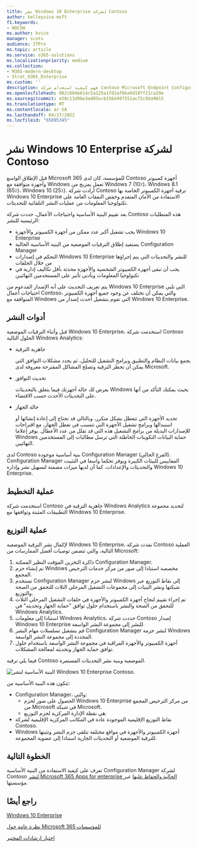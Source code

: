 ```yaml
---
title: نشر Windows 10 Enterprise لشركة Contoso
author: kelleyvice-msft
f1.keywords:
- NOCSH
ms.author: kvice
manager: scotv
audience: ITPro
ms.topic: article
ms.service: o365-solutions
ms.localizationpriority: medium
ms.collection:
- M365-modern-desktop
- Strat_O365_Enterprise
ms.custom: ''
description: فهم كيفية استخدام شركة Contoso Microsoft Endpoint Configuration Manager لنشر الترقيات الموضعية Windows 10 Enterprise.
ms.openlocfilehash: 082c60de614c5a125a1fd2af6ba9d187f21ca39e
ms.sourcegitcommit: e50c13d9be3ed05ecb156d497551acf2c9da9015
ms.translationtype: MT
ms.contentlocale: ar-SA
ms.lasthandoff: 04/27/2022
ms.locfileid: "65095345"
---
```

# <a name="windows-10-enterprise-deployment-for-contoso"></a>نشر Windows 10 Enterprise لشركة Contoso

قبل الإطلاق الواسع Microsoft 365 للمؤسسة، كان لدى Contoso أجهزة كمبيوتر وأجهزة متوافقة مع Windows تعمل بمزيج من Windows 7 (10٪)، Windows 8.1 (65٪)، Windows 10 (25٪). أرادت شركة Contoso ترقية أجهزة الكمبيوتر الخاصة بها Windows 10 Enterprise الاستفادة من الأمان المتقدم وخفض النفقات العامة على تكنولوجيا المعلومات من عمليات النشر التلقائية للتحديثات. 

بعد تقييم البنية الأساسية واحتياجات الأعمال، حددت شركة Contoso هذه المتطلبات الرئيسية للنشر:

- يجب تشغيل أكبر عدد ممكن من أجهزة الكمبيوتر والأجهزة Windows 10 Enterprise
- يستفيد إطلاق الترقيات الموضعية من البنية الأساسية الحالية Configuration Manager
- التحكم في إصدارات Windows 10 Enterprise للنشر والتحديثات التي يتم إجراؤها من خلال الحلقات
- يجب أن تبقى أجهزة الكمبيوتر الشخصية والأجهزة محدثة بأقل تكاليف إدارية في تكنولوجيا المعلومات وبأدنى تأثير على المستخدمين النهائيين

يتم تعريف التحديث على أنه الإصدار المدعوم من Windows 10 Enterprise التي تلبي احتياجات أعمال Contoso، والتي يمكن أن تختلف عن وجود جميع أجهزة الكمبيوتر المتوافقة مع Windows التي تقوم بتشغيل أحدث إصدار من Windows 10 Enterprise.

## <a name="deployment-tools"></a>أدوات النشر

قبل وأثناء الترقيات الموضعية Windows 10 Enterprise، استخدمت شركة Contoso الحلول التالية Windows Analytics:

- جاهزية الترقية  

  يجمع بيانات النظام والتطبيق وبرامج التشغيل للتحليل، ثم يحدد مشكلات التوافق التي يمكن أن تحظر الترقية وتصلح المشاكل المقترحة معروفة لدى Microsoft.

- تحديث التوافق  

  يعرض لك حالة أجهزتك فيما يتعلق بالتحديثات Windows بحيث يمكنك التأكد من أنها على التحديثات الأحدث حسب الاقتضاء.

- حالة الجهاز  

  تحديد الأجهزة التي تتعطل بشكل متكرر، وبالتالي قد تحتاج إلى إعادة إنشائها أو استبدالها وبرامج تشغيل الأجهزة التي تتسبب في تعطل الجهاز، مع اقتراحات للإصدارات البديلة من برامج التشغيل هذه التي قد تقلل من عدد الأعطال. يوفر إعلاما Windows حماية البيانات التكوينات الخاطئة التي ترسل مطالبات إلى المستخدمين النهائيين.
 
لدى Contoso بنية أساسية موجودة Configuration Manager (الفرع الحالي). Configuration Manager المقاييس للبيئات الكبيرة ويوفر تحكما واسعا في التثبيت والتحديثات والإعدادات. كما أن لديها ميزات مضمنة لتسهيل نشر وإدارة Windows 10 Enterprise.

## <a name="planning-process"></a>عملية التخطيط

استخدمت شركة Contoso جاهزية الترقية في Windows Analytics لتحديد مجموعة التطبيقات المثبتة وتوافقها مع Windows 10 Enterprise.

## <a name="deployment-process"></a>عملية التوزيع

لإكمال نشر الترقية الموضعية Windows 10 Enterprise، نفذت شركة Contoso العملية التالية، والتي تتضمن توصيات أفضل الممارسات من Microsoft:

1. ذاكرة التخزين المؤقت النظير الممكنة Configuration Manager.
2. تم إنشاء حزم Windows مخصصة استنادا إلى صور من مركز خدمات الترخيص المجمع.
3. تستخدم Configuration Manager لنشر حزم Windows إلى نقاط التوزيع عبر شبكتها ونشر البنيات إلى مجموعات التشغيل المرحلي الثلاث للتحقق من الصحة والتوزيع.
4. تم إجراء تقييم لنجاح أجهزة الكمبيوتر والأجهزة في حلقات التشغيل المرحلي الثلاث للتحقق من الصحة والنشر باستخدام حلول توافق "حماية الجهاز وتحديثه" في Windows Analytics.
5. استنادا إلى معلومات Windows Analytics، حددت شركة Contoso إصدار Windows 10 Enterprise للنشر إلى مجموعة النشر الواسعة.
6. قم بتشغيل تسلسلات مهام النشر Configuration Manager لنشر حزمة Windows المحددة إلى مجموعة النشر الواسعة.
7. أجهزة الكمبيوتر والأجهزة المراقبة في مجموعة النشر الواسعة باستخدام حلول توافق حماية الجهاز وتحديثه لمعالجة المشكلات.

فيما يلي ترقية Contoso الموضعية وبنية نشر التحديثات المستمرة.

![البنية الأساسية لنشر Windows 10 Enterprise Contoso.](../media/contoso-win10/contoso-win10-fig1.png)

تتكون هذه البنية الأساسية من:

- Configuration Manager، والتي:
  - الحصول على صور لحزم Windows 10 Enterprise من مركز الترخيص المجمع من Microsoft في شبكة Microsoft.
  - هي نقطة الإدارة المركزية لحزم التوزيع.
- نقاط التوزيع الإقليمية الموجودة عادة في المكاتب المركزية الإقليمية لشركة Contoso.
- Windows أجهزة الكمبيوتر والأجهزة في مواقع مختلفة تتلقى حزم النشر وتثبتها للترقية الموضعية أو التحديثات الجارية استنادا إلى عضوية المجموعة.

## <a name="next-step"></a>الخطوة التالية

تعرف على كيفية الاستفادة من البنية الأساسية Configuration Manager لشركة Contoso [لنشر Microsoft 365 Apps for enterprise الحالية والحفاظ عليها](contoso-o365pp.md) عبر مؤسستها. 

## <a name="see-also"></a>راجع أيضًا

[Windows 10 Enterprise](/windows/deployment/)

[نظرة عامة حول Microsoft 365 للمؤسسات](microsoft-365-overview.md)

[اختبار إرشادات المختبر](m365-enterprise-test-lab-guides.md)